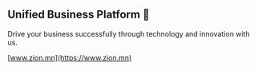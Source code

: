 ## Unified Business Platform 🚀

Drive your business successfully through technology and innovation with us.

[www.zion.mn](https://www.zion.mn)
